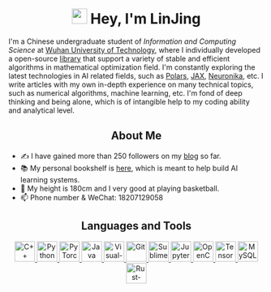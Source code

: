 <h1 align="center"> <img src="https://emojis.slackmojis.com/emojis/images/1531849430/4246/blob-sunglasses.gif?1531849430" width="30"/> Hey, I'm LinJing </h1>

I'm a Chinese undergraduate student of *Information and Computing Science* at [Wuhan University of Technology], where I individually developed a open-source [library] that support a variety of stable and efficient algorithms in mathematical optimization field. I'm constantly exploring the latest technologies in AI related fields, such as [Polars], [JAX], [Neuronika], etc. I write articles with my own in-depth experience on many technical topics, such as numerical algorithms, machine learning, etc. I'm fond of deep thinking and being alone, which is of intangible help to my coding ability and analytical level.

<h2 align='center'><b>About Me</b></h2>
<!--
- 🌱 I'm currently learning deep learning and software engineering
-->

- ✍ I have gained more than 250 followers on my [blog] so far.
- 📚 My personal bookshelf is [here], which is meant to help build AI learning systems.
- 🏀 My height is 180cm and I very good at playing basketball.
- 📫 Phone number & WeChat: 18207129058

[Wuhan University of Technology]: https://whut.edu.cn/
[library]: https://github.com/linjing-lab/optimtool
[Polars]: https://github.com/pola-rs/polars
[Neuronika]: https://github.com/neuronika/neuronika
[JAX]: https://github.com/google/jax
[blog]: https://blog.csdn.net/linjing_zyq
[here]: https://github.com/linjing-lab/bookshelf

<h2 align='center'><b>Languages and Tools</b></h2>
<p align='center'>
    <a href='https://en.cppreference.com/w/cpp'>
        <img src='https://cdn.jsdelivr.net/npm/simple-icons@6.20.0/icons/cplusplus.svg' alt='C++' height='40'>
    </a>
    <a href='https://www.python.org/'>
        <img src="https://www.vectorlogo.zone/logos/python/python-icon.svg" alt="Python" height="40"/>
    </a>
    <a href="https://github.com/pytorch"> 
        <img src="https://www.vectorlogo.zone/logos/pytorch/pytorch-icon.svg" alt="PyTorch" height="40"/> 
    </a>
    <a href='https://www.java.com/en/'>
        <img src="https://www.vectorlogo.zone/logos/java/java-icon.svg" alt="Java" height="40"/>
    </a>
    <a href='https://code.visualstudio.com/'>
        <img src="https://www.vectorlogo.zone/logos/visualstudio_code/visualstudio_code-icon.svg" alt="Visual-Studio-Code" height="40"/> 
    </a>
    <a href='https://git-scm.com/'>
        <img src="https://www.vectorlogo.zone/logos/git-scm/git-scm-icon.svg" alt="Git" height="40"/>
    </a>
    <a href='http://www.sublimetext.com/'>
        <img src='https://cdn.jsdelivr.net/npm/simple-icons@6.20.0/icons/sublimetext.svg' alt='Sublime-Text' height='40'>
    </a>
    <a href='https://jupyter.org/'>
        <img src="https://www.vectorlogo.zone/logos/jupyter/jupyter-icon.svg" alt="Jupyter" height="40"/> 
    </a>
    <a href='https://opencv.org/'>
        <img src="https://www.vectorlogo.zone/logos/opencv/opencv-icon.svg" alt="OpenCV" height="40"/> 
    </a>
    <a href='https://tensorflow.google.cn/'>
        <img src="https://www.vectorlogo.zone/logos/tensorflow/tensorflow-icon.svg" alt="TensorFlow" height="40"/> 
    </a>
    <a href='https://www.mysql.com/'>
        <img src="https://www.vectorlogo.zone/logos/mysql/mysql-icon.svg" alt="MySQL" height="40"/> 
    </a>
    <a href='https://www.rust-lang.org/'>
        <img src="https://www.vectorlogo.zone/logos/rust-lang/rust-lang-icon.svg" alt="Rust-lang" height="40"/>
    </a>
</p>